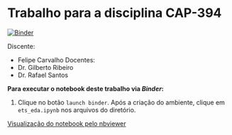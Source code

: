 # Trabalho para a disciplina CAP-394

[![Binder](https://mybinder.org/badge_logo.svg)](https://mybinder.org/v2/gh/OldLipe/cap394/master)

Discente:
- Felipe Carvalho 
Docentes:
- Dr. Gilberto Ribeiro
- Dr. Rafael Santos

**Para executar o notebook deste trabalho via *Binder*:**
1. Clique no botão `launch binder`. Após a criação do ambiente, clique em `ets_eda.ipynb` nos arquivos do diretório.

[Visualização do notebook pelo nbviewer](https://nbviewer.jupyter.org/github/OldLipe/cap394/blob/master/ets_eda.ipynb)
